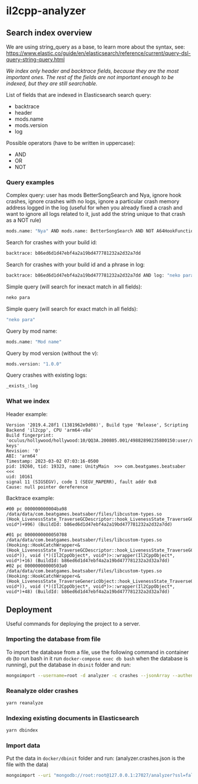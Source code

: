 # il2cpp-analyzer

## Search index overview

We are using string_query as a base, to learn more about the syntax, see:
https://www.elastic.co/guide/en/elasticsearch/reference/current/query-dsl-query-string-query.html

*We index only header and backtrace fields, because they are the most important ones. The rest of the fields are not important enough to be indexed, but they are still searchable.*

List of fields that are indexed in Elasticsearch search query:
- backtrace
- header
- mods.name
- mods.version
- log

Possible operators (have to be written in uppercase):
- AND
- OR
- NOT




### Query examples

Complex query: user has mods BetterSongSearch and Nya, ignore hook crashes, ignore crashes with no logs, ignore a particular crash memory address logged in the log (useful for when you already fixed a crash and want to ignore all logs related to it, just add the string unique to that crash as a NOT rule)
```bash
mods.name: "Nya" AND mods.name: BetterSongSearch AND NOT A64HookFunctionV  AND _exists_:log AND NOT log:000000000034a464
```

Search for crashes with your build id:
```bash
backtrace: b86ed6d1d47ebf4a2a19bd477781232a2d32a7dd
```

Search for crashes with your build id and a phrase in log:
```bash
backtrace: b86ed6d1d47ebf4a2a19bd477781232a2d32a7dd AND log: "neko para"
```


Simple query (will search for inexact match in all fields):
```bash
neko para
```


Simple query (will search for exact match in all fields):
```bash
"neko para"
```


Query by mod name:
```bash
mods.name: "Mod name"
```

Query by mod version (without the v):
```bash
mods.version: "1.0.0"
```

Query crashes with existing logs:
```bash
_exists_:log 
```

### What we index

Header example:
```
Version '2019.4.28f1 (1381962e9d08)', Build type 'Release', Scripting Backend 'il2cpp', CPU 'arm64-v8a'
Build fingerprint: 'oculus/hollywood/hollywood:10/QQ3A.200805.001/49882890235800150:user/release-keys'
Revision: '0'
ABI: 'arm64'
Timestamp: 2023-03-02 07:03:16-0500
pid: 19260, tid: 19323, name: UnityMain  >>> com.beatgames.beatsaber <<<
uid: 10161
signal 11 (SIGSEGV), code 1 (SEGV_MAPERR), fault addr 0x8
Cause: null pointer dereference
```

Backtrace example:
```
#00 pc 000000000004ba98  /data/data/com.beatgames.beatsaber/files/libcustom-types.so (Hook_LivenessState_TraverseGCDescriptor::hook_LivenessState_TraverseGCDescriptor(Il2CppObject*, void*)+996) (BuildId: b86ed6d1d47ebf4a2a19bd477781232a2d32a7dd)                               
                                           
#01 pc 0000000000050708  /data/data/com.beatgames.beatsaber/files/libcustom-types.so (Hooking::HookCatchWrapper<&(Hook_LivenessState_TraverseGCDescriptor::hook_LivenessState_TraverseGCDescriptor(Il2CppObject*, void*)), void (*)(Il2CppObject*, void*)>::wrapper(Il2CppObject*, void*)+16) (BuildId: b86ed6d1d47ebf4a2a19bd477781232a2d32a7dd)
#02 pc 00000000000503a0  /data/data/com.beatgames.beatsaber/files/libcustom-types.so (Hooking::HookCatchWrapper<&(Hook_LivenessState_TraverseGenericObject::hook_LivenessState_TraverseGenericObject(Il2CppObject*, void*)), void (*)(Il2CppObject*, void*)>::wrapper(Il2CppObject*, void*)+48) (BuildId: b86ed6d1d47ebf4a2a19bd477781232a2d32a7dd)
```

## Deployment 

Useful commands for deploying the project to a server.

### Importing the database from file

To import the database from a file, use the following command in container `db` (to run bash in it run `docker-compose exec db bash` when the database is running), put the database in `dbinit` folder and run:

```bash
mongoimport --username=root -d analyzer -c crashes --jsonArray --authenticationDatabase admin --file=/docker-entrypoint-initdb.d/<filename>.json
```

### Reanalyze older crashes

```bash
yarn reanalyze
```

### Indexing existing documents in Elasticsearch

```bash
yarn dbindex
```

### Import data
Put the data in `docker/dbinit` folder and run:
(analyzer.crashes.json is the file with the data)
```bash
mongoimport --uri "mongodb://root:root@127.0.0.1:27027/analyzer?ssl=false&authSource=admin" --collection crashes --type json --file /docker-entrypoint-initdb.d/analyzer.crashes.json 
```
